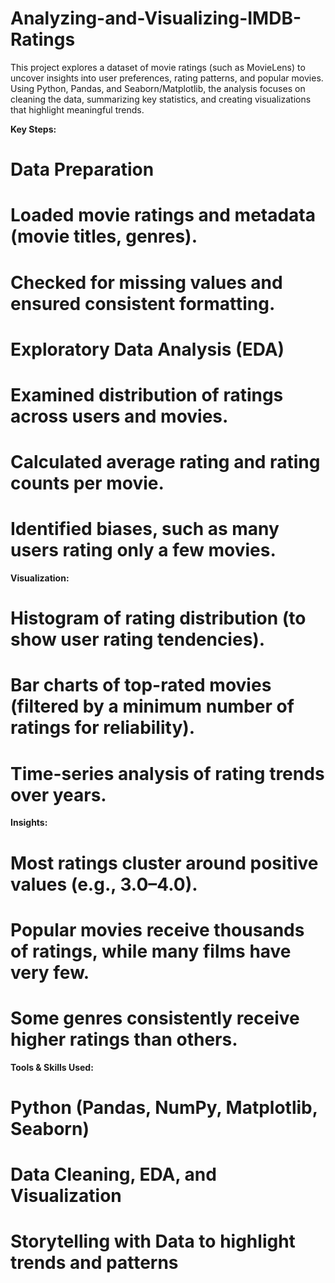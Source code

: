 # Analyzing-and-Visualizing-IMDB-Ratings
This project explores a dataset of movie ratings (such as MovieLens) to uncover insights into user preferences, rating patterns, and popular movies. Using Python, Pandas, and Seaborn/Matplotlib, the analysis focuses on cleaning the data, summarizing key statistics, and creating visualizations that highlight meaningful trends.

**Key Steps:**
# Data Preparation
# Loaded movie ratings and metadata (movie titles, genres).
# Checked for missing values and ensured consistent formatting.
# Exploratory Data Analysis (EDA)
# Examined distribution of ratings across users and movies.
# Calculated average rating and rating counts per movie.
# Identified biases, such as many users rating only a few movies.

**Visualization:**
# Histogram of rating distribution (to show user rating tendencies).
# Bar charts of top-rated movies (filtered by a minimum number of ratings for reliability).
# Time-series analysis of rating trends over years.

**Insights:**
# Most ratings cluster around positive values (e.g., 3.0–4.0).
# Popular movies receive thousands of ratings, while many films have very few.
# Some genres consistently receive higher ratings than others.

**Tools & Skills Used:**
# Python (Pandas, NumPy, Matplotlib, Seaborn)
# Data Cleaning, EDA, and Visualization
# Storytelling with Data to highlight trends and patterns
